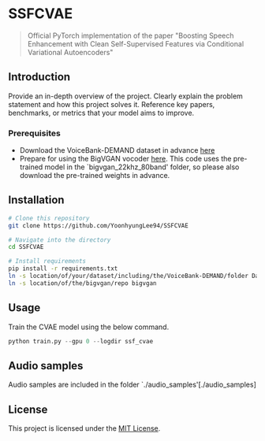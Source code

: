 # SSFCVAE
> Official PyTorch implementation of the paper "Boosting Speech Enhancement with Clean Self-Supervised Features via Conditional Variational Autoencoders"

## Introduction
Provide an in-depth overview of the project. Clearly explain the problem statement and how this project solves it. Reference key papers, benchmarks, or metrics that your model aims to improve.

### Prerequisites
* Download the VoiceBank-DEMAND dataset in advance [here](https://datashare.ed.ac.uk/handle/10283/2791)
* Prepare for using the BigVGAN vocoder [here](https://github.com/NVIDIA/BigVGAN). This code uses the pre-trained model in the `bigvgan_22khz_80band' folder, so please also download the pre-trained weights in advance.

## Installation
```bash
# Clone this repository
git clone https://github.com/YoonhyungLee94/SSFCVAE

# Navigate into the directory
cd SSFCVAE

# Install requirements
pip install -r requirements.txt
ln -s location/of/your/dataset/including/the/VoiceBank-DEMAND/folder Dataset
ln -s location/of/the/bigvgan/repo bigvgan
```

## Usage
Train the CVAE model using the below command.

```python
python train.py --gpu 0 --logdir ssf_cvae
```

## Audio samples
Audio samples are included in the folder `./audio_samples'[./audio_samples]

## License
This project is licensed under the [MIT License](LICENSE).
